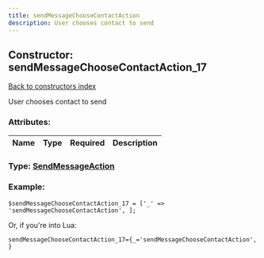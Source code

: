 ```yaml
---
title: sendMessageChooseContactAction
description: User chooses contact to send
---
```

## Constructor: sendMessageChooseContactAction\_17  
[Back to constructors index](index.md)



User chooses contact to send

### Attributes:

| Name     |    Type       | Required | Description |
|----------|:-------------:|:--------:|------------:|



### Type: [SendMessageAction](../types/SendMessageAction.md)


### Example:

```
$sendMessageChooseContactAction_17 = ['_' => 'sendMessageChooseContactAction', ];
```  

Or, if you're into Lua:  


```
sendMessageChooseContactAction_17={_='sendMessageChooseContactAction', }

```


